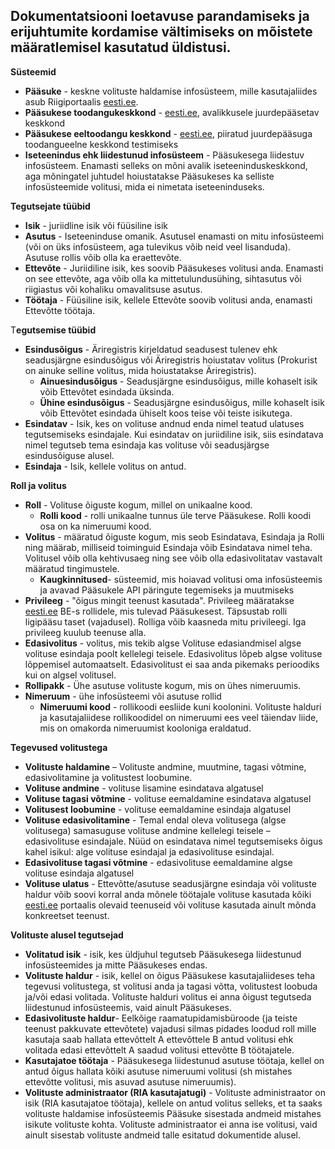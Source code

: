 ## Dokumentatsiooni loetavuse parandamiseks ja erijuhtumite kordamise vältimiseks on mõistete määratlemisel kasutatud üldistusi.

**Süsteemid**

* **Pääsuke** - keskne volituste haldamise infosüsteem, mille kasutajaliides asub Riigiportaalis [eesti.ee](https://www.eesti.ee/).   
* **Pääsukese toodangukeskkond** - [eesti.ee](https://www.eesti.ee/), avalikkusele juurdepääsetav keskkond
* **Pääsukese eeltoodangu keskkond** - [eesti.ee](https://www.eesti.ee/), piiratud juurdepääsuga toodangueelne keskkond testimiseks 
* **Iseteenindus ehk liidestunud infosüsteem** - Pääsukesega liidestuv infosüsteem. Enamasti selleks on mõni avalik iseteeninduskeskkond, aga mõningatel juhtudel hoiustatakse Pääsukeses ka selliste infosüsteemide volitusi, mida ei nimetata iseteeninduseks.

**Tegutsejate tüübid**

* **Isik** - juriidline isik või füüsiline isik
* **Asutus** - Iseteeninduse omanik. Asutusel enamasti on mitu infosüsteemi (või on üks infosüsteem, aga tulevikus võib neid veel lisanduda). Asutuse rollis võib olla ka eraettevõte.
* **Ettevõte** - Juriidiline isik, kes soovib Pääsukeses volitusi anda. Enamasti on see ettevõte, aga võib olla ka mittetulundusühing, sihtasutus või riigiastus või kohaliku omavalitsuse asutus.
* **Töötaja** - Füüsiline isik, kellele Ettevõte soovib volitusi anda, enamasti Ettevõtte töötaja.

T**egutsemise tüübid**

* **Esindusõigus** - Äriregistris kirjeldatud seadusest tulenev ehk seadusjärgne esindusõigus või Äriregistris hoiustatav volitus (Prokurist on ainuke selline volitus, mida hoiustatakse Äriregistris).
    * **Ainuesindusõigus** - Seadusjärgne esindusõigus, mille kohaselt isik võib Ettevõtet esindada üksinda.
    * **Ühine esindusõigus** - Seadusjärgne esindusõigus, mille kohaselt isik võib Ettevõtet esindada ühiselt koos teise või teiste isikutega.
* **Esindatav** - Isik, kes on volituse andnud enda nimel teatud ulatuses tegutsemiseks esindajale. Kui esindatav on juriidiline isik, siis esindatava nimel tegutseb tema esindaja kas volituse või seadusjärgse esindusõiguse alusel.
* **Esindaja** - Isik, kellele volitus on antud.

**Roll ja volitus**

* **Roll** - Volituse õiguste kogum, millel on unikaalne kood.
    * **Rolli kood** - rolli unikaalne tunnus üle terve Pääsukese. Rolli koodi osa on ka nimeruumi kood.
* **Volitus** - määratud õiguste kogum, mis seob Esindatava, Esindaja ja Rolli ning määrab, milliseid toiminguid Esindaja võib Esindatava nimel teha. Volitusel võib olla kehtivusaeg ning see võib olla edasivolitatav vastavalt määratud tingimustele.
    * **Kaugkinnitused**- süsteemid, mis hoiavad volitusi oma infosüsteemis ja avavad Pääsukele API päringute tegemiseks ja muutmiseks
* **Privileeg** -  "õigus mingit teenust kasutada". Privileeg määratakse [eesti.ee](https://www.eesti.ee/) BE-s rollidele, mis tulevad Pääsukesest. Täpsustab rolli ligipääsu taset (vajadusel). Rolliga võib kaasneda mitu privileegi. Iga privileeg kuulub teenuse alla.
* **Edasivolitus** - volitus, mis tekib algse Volituse edasiandmisel algse volituse esindaja poolt kellelegi teisele. Edasivolitus lõpeb algse volituse lõppemisel automaatselt. Edasivolitust ei saa anda pikemaks perioodiks kui on algsel volitusel.
* **Rollipakk** - Ühe asutuse volituste kogum, mis on ühes nimeruumis.
* **Nimeruum** - ühe infosüsteemi või asutuse rollid
    * **Nimeruumi kood** - rollikoodi eesliide kuni koolonini. Volituste halduri ja kasutajaliidese rollikoodidel on nimeruumi ees veel täiendav liide, mis on omakorda nimeruumist kooloniga eraldatud.

**Tegevused volitustega**

* **Volituste haldamine** – Volituste andmine, muutmine, tagasi võtmine, edasivolitamine ja volitustest loobumine.
* **Volituse andmine** - volituse lisamine esindatava algatusel
* **Volituse tagasi võtmine** - volituse eemaldamine esindatava algatusel
* **Volitusest loobumine** - volituse eemaldamine esindaja algatusel
* **Volituse edasivolitamine** - Temal endal oleva volitusega (algse volitusega) samasuguse volituse andmine kellelegi teisele – edasivolituse esindajale. Nüüd on esindatava nimel tegutsemiseks õigus kahel isikul: alge volituse esindajal ja edasivolituse esindajal.
* **Edasivolituse tagasi võtmine** - edasivolituse eemaldamine algse volituse esindaja algatusel
* **Volituse ulatus** - Ettevõtte/asutuse seadusjärgne esindaja või volituste haldur võib soovi korral anda mõnele töötajale volituse kasutada kõiki [eesti.ee](https://www.eesti.ee/) portaalis olevaid teenuseid või volituse kasutada ainult mõnda konkreetset teenust.

**Volituste alusel tegutsejad**

* **Volitatud isik** - isik, kes üldjuhul tegutseb Pääsukesega liidestunud infosüsteemides ja mitte Pääsukeses endas.
* **Volituste haldur** - isik, kellel on õigus Pääsukese kasutajaliideses teha tegevusi volitustega, st volitusi anda ja tagasi võtta, volitustest loobuda ja/või edasi volitada. Volituste halduri volitus ei anna õigust tegutseda liidestunud infosüsteemis, vaid ainult Pääsukeses.
* **Edasivolituste haldur**- Eelkõige raamatupidamisbüroode (ja teiste teenust pakkuvate ettevõtete) vajadusi silmas pidades loodud roll mille kasutaja saab hallata ettevõttelt A ettevõttele B antud volitusi ehk volitada edasi ettevõttelt A saadud volitusi ettevõtte B töötajatele.
* **Kasutajatoe töötaja** - Pääsukesega liidestunud asutuse töötaja, kellel on antud õigus hallata kõiki asutuse nimeruumi volitusi (sh mistahes ettevõtte volitusi, mis asuvad asutuse nimeruumis).
* **Volituste administraator (RIA kasutajatugi)** - Volituste administraator on isik (RIA kasutajatoe töötaja), kellele on antud volitus selleks, et ta saaks volituste haldamise infosüsteemis Pääsuke sisestada andmeid mistahes isikute volituste kohta. Volituste administraator ei anna ise volitusi, vaid ainult sisestab volituste andmeid talle esitatud dokumentide alusel.